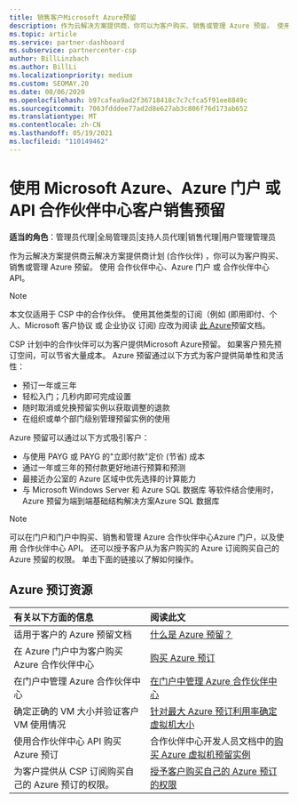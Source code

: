 ```yaml
---
title: 销售客户Microsoft Azure预留
description: 作为云解决方案提供商，你可以为客户购买、销售或管理 Azure 预留。 使用 合作伙伴中心、Azure 门户 或 合作伙伴中心 API。
ms.topic: article
ms.service: partner-dashboard
ms.subservice: partnercenter-csp
author: BillLinzbach
ms.author: BillLi
ms.localizationpriority: medium
ms.custom: SEOMAY.20
ms.date: 08/06/2020
ms.openlocfilehash: b97cafea9ad2f36718418c7c7cfca5f91ee8849c
ms.sourcegitcommit: 7063fdddee77ad2d8e627ab3c806f76d173ab652
ms.translationtype: MT
ms.contentlocale: zh-CN
ms.lasthandoff: 05/19/2021
ms.locfileid: "110149462"
---
```

# <a name="sell-microsoft-azure-reservations-to-customers-using-partner-center-the-azure-portal-or-apis"></a>使用 Microsoft Azure、Azure 门户 或 API 合作伙伴中心客户销售预留

**适当的角色**：管理员代理|全局管理员|支持人员代理|销售代理|用户管理管理员

作为云解决方案提供商云解决方案提供商计划 (合作伙伴) ，你可以为客户购买、销售或管理 Azure 预留。 使用 合作伙伴中心、Azure 门户 或 合作伙伴中心 API。

> [!NOTE]
> 本文仅适用于 CSP 中的合作伙伴。 使用其他类型的订阅（例如 (即用即付、个人、Microsoft 客户协议 或 企业协议 订阅) 应改为阅读 [此 Azure](/azure/cost-management-billing/reservations)预留文档。

CSP 计划中的合作伙伴可以为客户提供Microsoft Azure预留。 如果客户预先预订空间，可以节省大量成本。 Azure 预留通过以下方式为客户提供简单性和灵活性：

- 预订一年或三年
- 轻松入门；几秒内即可完成设置
- 随时取消或兑换预留实例以获取调整的退款
- 在组织或单个部门级别管理预留实例的使用

Azure 预留可以通过以下方式吸引客户：

- 与使用 PAYG 或 PAYG 的"立即付款"定价 (节省) 成本
- 通过一年或三年的预付款更好地进行预算和预测
- 最接近办公室的 Azure 区域中优先选择的计算能力
- 与 Microsoft Windows Server 和 Azure SQL 数据库 等软件结合使用时，Azure 预留为端到端基础结构解决方案Azure SQL 数据库

>[!NOTE]
> 可以在门户和门户中购买、销售和管理 Azure 合作伙伴中心Azure 门户，以及使用 合作伙伴中心 API。 还可以授予客户从为客户购买的 Azure 订阅购买自己的 Azure 预留的权限。 单击下面的链接以了解如何操作。

## <a name="azure-reservations-resources"></a>Azure 预订资源

|**有关以下方面的信息**   |**阅读此文**    |
|:-----------------------------|:-----------------|
| 适用于客户的 Azure 预留文档 | [什么是 Azure 预留？](/azure/billing/billing-save-compute-costs-reservations)
|在 Azure 门户中为客户购买 Azure 合作伙伴中心   |[购买 Azure 预订](azure-reservations-buying.md)
|在门户中管理 Azure 合作伙伴中心 | [在门户中管理 Azure 合作伙伴中心](azure-reservations-manage.md)
|确定正确的 VM 大小并验证客户 VM 使用情况   |[针对最大 Azure 预订利用率确定虚拟机大小](azure-usage.md)   |
|使用合作伙伴中心 API 购买 Azure 预订 | 合作伙伴中心开发人员文档中的[购买 Azure 虚拟机预留实例](/partner-center/develop/purchase-azure-reservations)   |
|为客户提供从 CSP 订阅购买自己的 Azure 预订的权限。 | [授予客户购买自己的 Azure 预订的权限](give-customers-permission.md)   |